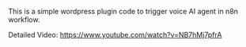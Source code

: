 This is a simple wordpress plugin code to trigger voice AI agent in n8n workflow.

Detailed Video: https://www.youtube.com/watch?v=NB7hMj7pfrA